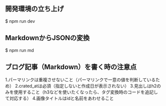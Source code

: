 ## 開発環境の立ち上げ  
$ npm run dev

## MarkdownからJSONの変換  
$ npm run md

## ブログ記事（Markdown）を書く時の注意点
1.パーマリンクは重複させないこと（パーマリンクで一意の値を判断しているため）
2.crated_atは必須（指定しないと作成日が表示されない）
3.見出しはh2のみを使用すること（h3などを使いたくなったら、タグ変換時のコードを追記して対応する）
4.画像タイトルはidと名前をあわせること
